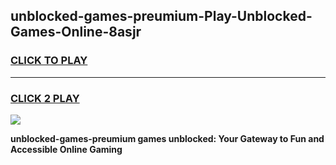 
## unblocked-games-preumium-Play-Unblocked-Games-Online-8asjr
<h3>
<a href="https://premium76.site?title=unblocked-games-preumium&ref=25A">CLICK TO PLAY</a></h3>
<hr>

<h3>
<a href="https://premium76.site?title=unblocked-games-preumium&ref=25A">CLICK 2 PLAY</a>
  
</h3>

<a href="https://premium76.site?title=unblocked-games-preumium&ref=25A"><img src="https://clearcache.store/games.png"></a>


**unblocked-games-preumium games unblocked: Your Gateway to Fun and Accessible Online Gaming**
